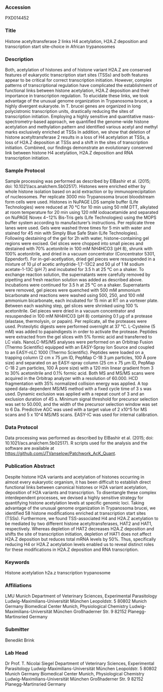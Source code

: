 ### Accession
PXD014452

### Title
Histone acetyltransferase 2 links H4 acetylation, H2A.Z deposition and transcription start site-choice in African trypanosomes

### Description
Both, acetylation of histones and of histone variant H2A.Z are conserved features of eukaryotic transcription start sites (TSSs) and both features appear to be critical for correct transcription initiation. However, complex patterns of transcriptional regulation have complicated the establishment  of functional links between histone acetylation, H2A.Z deposition and their importance in transcription regulation. To elucidate these links, we took advantage of the unusual genome organization in Trypanosoma brucei, a highly divergent eukaryote. In T. brucei genes are organized in long polycistronic transcription units, drastically reducing the sites of transcription initiation. Employing a highly sensitive and quantitative mass-spectrometry-based approach, we quantified the genome-wide histone acetylation and methylation pattern and identified various acetyl and methyl marks exclusively enriched at TSSs In addition, we show that deletion of histone acetyltransferase 2 results in a loss of H4 acetylation at TSSs, a loss of H2A.Z deposition at TSSs and a shift in the sites of transcription initiation. Combined, our findings demonstrate an evolutionary conserved link between histone H4 acetylation, H2A.Z deposition and RNA transcription initiation.

### Sample Protocol
Sample processing was performed as described by ElBashir et al. (2015; doi: 10.1021/acs.analchem.5b02517). Histones were enriched either by whole histone isolation based on acid extraction or by immunoprecipitation of nucleosomes. Per replicate 3000 mio Trypanosoma brucei bloodstream form cells were used. Histones in NuPAGE LDS sample buffer (Life Technologies) were reduced at 70 °C for 10 min using 50 mM DTT, alkylated at room temperature for 20 min using 120 mM iodoacetamide and separated on NuPAGE Novex 4−12% Bis-Tris gels (Life Technologies) using the MOPS buffer system according to manufacturer’s instructions. Per replicate three lanes were used. Gels were washed three times for 5 min with water and stained for 45 min with Simply Blue Safe Stain (Life Technologies). Following destaining of the gel for 2h with water, histone-containing gel regions were excised. Gel slices were chopped into small pieces and destained with 70% acetonitrile in 100 mM NH4HCO3 (pH 8), shrunk with 100% acetonitrile, and dried in a vacuum concentrator (Concentrator 5301, Eppendorf). For in-gel-acetlyation, dried gel pieces were resuspended in a mixture of 10 μl of acetic anhydride-1,1′-13C2 and 50 µl of 1 M sodium acetate-1-13C (pH 7) and incubated for 3.5 h at 25 °C on a shaker. To exchange reaction solution, the supernatants were carefully removed by pipetting and fresh reaction solution was added as described above. Incubations were continued for 3.5 h at 25 °C on a shaker. Supernatants were removed, gel pieces were quenched with 500 mM ammonium bicarbonate and reactions were washed using 500, 250, and 100 mM ammonium bicarbonate, each incubated for 15 min at RT on a vortexer plate. Between each washing step, gel slices were shrinked using 100 % acetonitrile. Gel pieces were dried in a vacuum concentrator and resuspended in 100 mM NH4HCO3 (pH 8) containing 0.1 µg of a protease (elastase, thermolysin, or papain). Per replicate, all the proteases were used. Proteolytic digests were performed overnight at 37 °C. L-Cysteine (5 mM) was added to papaindigests in order to activate the protease. Peptides were extracted from the gel slices with 5% formic acid and transferred to LC vials. NanoLC-MS/MS analyses were performed on an Orbitrap Fusion (Thermo Scientific) equipped with an EASY-Spray Ion Source and coupled to an EASY-nLC 1000 (Thermo Scientific). Peptides were loaded on a trapping column (2 cm x 75 μm ID, PepMap  C-18 3 μm particles, 100 Å pore size) and separated on an EASY-spray column (25 cm x 75 µm ID, PepMap C-18 2 μm particles, 100 Å pore size) with a 120 min linear gradient from 3 to 30% acetonitrile and 0.1% formic acid. Both MS and MS/MS scans were acquired in the Orbitrap analyzer with a resolution of 60.000. HCD fragmentation with 35% normalized collision energy was applied. A top speed data-dependent MS/MS method with a fixed cycle time of 3 s was used.  Dynamic exclusion was applied with a repeat count of 3 and an exclusion duration of 45 s. Minimum signal threshold for precursor selection was set to 50.000, and the width of the precursor selection window was set to 6 Da. Predictive AGC was used with a target value of 2 x10^5 for MS scans and 5 x 10^4  MS/MS scans. EASY-IC was used for internal calibration.

### Data Protocol
Data processing was performed as described by ElBashir et al. (2015; doi: 10.1021/acs.analchem.5b02517). R scripts used for the analysis and the software are available at https://github.com/JTVanselow/Patchwork_AcK_Quant.

### Publication Abstract
Despite histone H2A variants and acetylation of histones occurring in almost every eukaryotic organism, it has been difficult to establish direct functional links between canonical histones or H2A variant acetylation, deposition of H2A variants and transcription. To disentangle these complex interdependent processes, we devised a highly sensitive strategy for quantifying histone acetylation levels at specific genomic loci. Taking advantage of the unusual genome organization in Trypanosoma brucei, we identified 58 histone modifications enriched at transcription start sites (TSSs). Furthermore, we found TSS-associated H4 and H2A.Z acetylation to be mediated by two different histone acetyltransferases, HAT2 and HAT1, respectively. Whereas depletion of HAT2 decreases H2A.Z deposition and shifts the site of transcription initiation, depletion of HAT1 does not affect H2A.Z deposition but reduces total mRNA levels by 50%. Thus, specifically reducing H4 or H2A.Z acetylation levels enabled us to reveal distinct roles for these modifications in H2A.Z deposition and RNA transcription.

### Keywords
Histone acetylation h2a.z transcription trypanosome

### Affiliations
LMU Munich
Department of Veterinary Sciences, Experimental Parasitology Ludwig-Maximilians-Universität München Leopoldstr. 5 80802 Munich Germany  Biomedical Center Munich, Physiological Chemistry Ludwig-Maximilians-Universität München Großhaderner Str. 9 82152 Planegg-Martinsried Germany

### Submitter
Benedikt Brink

### Lab Head
Dr Prof. T. Nicolai Siegel
Department of Veterinary Sciences, Experimental Parasitology Ludwig-Maximilians-Universität München Leopoldstr. 5 80802 Munich Germany  Biomedical Center Munich, Physiological Chemistry Ludwig-Maximilians-Universität München Großhaderner Str. 9 82152 Planegg-Martinsried Germany



